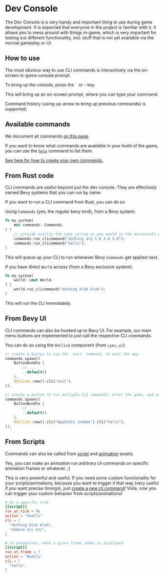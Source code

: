 # Dev Console

The Dev Console is a very handy and important thing to use during game
development. It is expected that everyone in the project is familiar with it.
It allows you to mess around with things in-game, which is very important for
testing out different functionality, incl. stuff that is not yet available via
the normal gameplay or UI.

## How to use

The most obvious way to use CLI commands is interactively via the on-screen
in-game console prompt.

To bring up the console, press the `` ` `` or `~` key.

This will bring up an on-screen prompt, where you can type your command.

Command history (using up-arrow to bring up previous commands) is supported.

## Available commands

We document all commands [on this page](./cli-ref.md).

If you want to know what commands are available in your build of the game,
you can use the [`help`](./cli-ref.md#help) command to list them.

[See here for how to create your own commands.](./cli-howto.md)

## From Rust code

CLI commands are useful beyond just the dev console. They are effectively
named Bevy systems that you can run by name.

If you want to run a CLI command from Rust, you can do so.

Using `Commands` (yes, the regular bevy kind), from a Bevy system:

```rust
fn my_system(
    mut commands: Commands,
) {
    // provide exactly the same string as you would in the devconsole prompt
    commands.run_clicommand("dothing arg 1.0 2.0 3.0");
    commands.run_clicommand("hello");
}
```

This will queue up your CLI to run whenever Bevy `Commands` get applied next.

If you have direct `World` access (from a Bevy exclusive system):

```rust
fn my_system(
    world: &mut World,
) {
    world.run_clicommand("dothing blah blah");
}
```

This will run the CLI immediately.

## From Bevy UI

CLI commands can also be hooked up to Bevy UI. For example, our main menu
buttons are implemented to just call the respective CLI commands.

You can do so using the `OnClick` component (from `iyes_ui`):

```rust
// create a button to run the `exit` command, to exit the app
commands.spawn((
    ButtonBundle {
        // ...
        ..default()
    },
    OnClick::new().cli("exit"),
));

// create a button to run multiple CLI commands: enter the game, and print hello to log
commands.spawn((
    ButtonBundle {
        // ...
        ..default()
    },
    OnClick::new().cli("AppState InGame").cli("hello"),
));
```

## From Scripts

Commands can also be called from [script](./script.md) and
[animation](./anim.md) assets.

Yes, you can make an animation run arbitrary cli commands on
specific animation frames or whatever. ;)

This is very powerful and useful. If you need some custom functionality for your
scripts/animations, because you want to trigger it that way (very useful if you
want precise timings), just [create a new cli command](./cli-howto.md)!  Voila,
now you can trigger your custom behavior from scripts/animations!

```toml
# On a specific tick
[[script]]
run_at_tick = 96
action = "RunCli"
cli = [
  "dothing blah blah",
  "domore etc etc",
]

# In animations, when a given frame index is displayed
[[script]]
run_at_frame = 7
action = "RunCli"
cli = [
  "hello",
]
```
